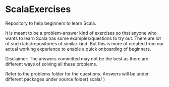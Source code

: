 # ScalaExercises

Repository to help beginners to learn Scala. 

It is meant to be a problem-answer kind of exercises so that anyone who wants to learn Scala has some examples/questions to try out.
There are lot of such labs/repositories of similar kind. But this is more of created from our actual working experience to enable a 
quick onboarding of beginners.

Disclaimer: The answers committed may not be the best as there are different ways of solving all these problems. 

Refer to the problems folder for the questions. Answers will be under different packages under source folder( scala/ )
